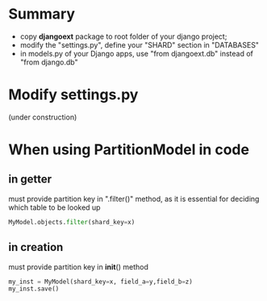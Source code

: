 
# Summary
* copy **djangoext** package to root folder of your django project;
* modify the "settings.py", define your "SHARD" section in "DATABASES"
* in models.py of your Django apps, use "from djangoext.db" instead of "from django.db"


# Modify settings.py
(under construction)

# When using PartitionModel in code

## in getter
must provide partition key in ".filter()" method, as it is essential for deciding
which table to be looked up
```python
MyModel.objects.filter(shard_key=x)
```

## in creation
must provide partition key in __init__() method
```python
my_inst = MyModel(shard_key=x, field_a=y,field_b=z)
my_inst.save()
```
